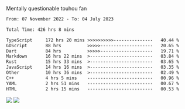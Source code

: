 Mentally questionable touhou fan



<!--START_SECTION:waka-->

```txt
From: 07 November 2022 - To: 04 July 2023

Total Time: 426 hrs 8 mins

TypeScript     172 hrs 20 mins >>>>>>>>>>---------------   40.44 %
GDScript       88 hrs          >>>>>--------------------   20.65 %
Dart           84 hrs          >>>>>--------------------   19.71 %
Markdown       16 hrs 22 mins  >------------------------   03.84 %
Rust           15 hrs 33 mins  >------------------------   03.65 %
JavaScript     14 hrs 16 mins  >------------------------   03.35 %
Other          10 hrs 36 mins  >------------------------   02.49 %
C++            4 hrs 5 mins    -------------------------   00.96 %
YAML           2 hrs 51 mins   -------------------------   00.67 %
HTML           2 hrs 15 mins   -------------------------   00.53 %
```

<!--END_SECTION:waka-->

![](https://posei.me/horse_going_hard.gif)
![](https://posei.me/horse_going_hard.gif)
